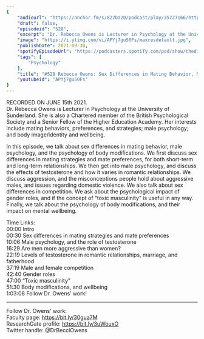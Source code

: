 ```yaml
---
{
	"audiourl": "https://anchor.fm/s/822ba20/podcast/play/35727166/https%3A%2F%2Fd3ctxlq1ktw2nl.cloudfront.net%2Fstaging%2F2021-5-18%2F31b676dc-bb55-68f0-b961-b416a9958be5.m4a",
	"draft": false,
	"episodeid": "528",
	"excerpt": "Dr. Rebecca Owens is Lecturer in Psychology at the University of Sunderland. She is also a Chartered member of the British Psychological Society and a Senior Fellow of the Higher Education Academy. Her interests include mating behaviors, preferences, and strategies; male psychology; and body image/identity and wellbeing. ",
	"image": "https://i.ytimg.com/vi/APYj7gu50Fs/maxresdefault.jpg",
	"publishDate": 2021-09-30,
	"spotifyEpisodeUrl": "https://podcasters.spotify.com/pod/show/thedissenter/episodes/528-Rebecca-Owens-Sex-Differences-in-Mating-Behavior--Male-Psychology--and-Body-Modifications-e130qbu",
	"tags": [
		"Psychology"
	],
	"title": "#528 Rebecca Owens: Sex Differences in Mating Behavior, Male Psychology, and Body Modifications",
	"youtubeid": "APYj7gu50Fs"
}
---
```

RECORDED ON JUNE 15th 2021.  
Dr. Rebecca Owens is Lecturer in Psychology at the University of Sunderland. She is also a Chartered member of the British Psychological Society and a Senior Fellow of the Higher Education Academy. Her interests include mating behaviors, preferences, and strategies; male psychology; and body image/identity and wellbeing. 

In this episode, we talk about sex differences in mating behavior, male psychology, and the psychology of body modifications. We first discuss sex differences in mating strategies and mate preferences, for both short-term and long-term relationships. We then get into male psychology, and discuss the effects of testosterone and how it varies in romantic relationships. We discuss aggression, and the misconceptions people hold about aggressive males, and issues regarding domestic violence. We also talk about sex differences in competition. We ask about the psychological impact of gender roles, and if the concept of “toxic masculinity” is useful in any way. Finally, we talk about the psychology of body modifications, and their impact on mental wellbeing.

Time Links:  
<time>00:00</time> Intro  
<time>00:30</time> Sex differences in mating strategies and mate preferences  
<time>10:06</time> Male psychology, and the role of testosterone  
<time>16:29</time> Are men more aggressive than women?  
<time>22:19</time> Levels of testosterone in romantic relationships, marriage, and fatherhood  
<time>37:19</time> Male and female competition  
<time>42:40</time> Gender roles  
<time>47:00</time> “Toxic masculinity”  
<time>51:30</time> Body modifications, and wellbeing  
<time>1:03:08</time> Follow Dr. Owens’ work!

---

Follow Dr. Owens’ work:  
Faculty page: https://bit.ly/30gua7M  
ResearchGate profile: https://bit.ly/3uWouxO  
Twitter handle: @DrBecciOwens
